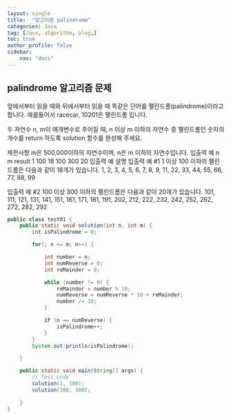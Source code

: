 ```yaml
---
layout: single
title:  "알고리즘 palindrome"
categories: Java
tag: [Java, algorithm, blog,]
toc: true
author_profile: false
sidebar:
    nav: "docs"
---
```

## palindrome 알고리즘 문제

앞에서부터 읽을 때와 뒤에서부터 읽을 때 똑같은 단어를 팰린드롬(palindrome)이라고 합니다. 예를들어서 racecar, 10201은 팰린드롬 입니다.

두 자연수 n, m이 매개변수로 주어질 때, n 이상 m 이하의 자연수 중 팰린드롬인 숫자의 개수를 return 하도록 solution 함수를 완성해 주세요.

제한사항
m은 500,000이하의 자연수이며, n은 m 이하의 자연수입니다.
입출력 예
n	m	result
1	100	18
100	300	20
입출력 예 설명
입출력 예 #1
1 이상 100 이하의 팰린드롬은 다음과 같이 18개가 있습니다.
1, 2, 3, 4, 5, 6, 7, 8, 9, 11, 22, 33, 44, 55, 66, 77, 88, 99

입출력 예 #2
100 이상 300 이하의 팰린드롬은 다음과 같이 20개가 있습니다.
101, 111, 121, 131, 141, 151, 161, 171, 181, 191, 202, 212, 222, 232, 242, 252, 262, 272, 282, 292


```java
public class test01 {
    public static void solution(int n, int m) {
        int isPalindrome = 0;

        for(; n <= m; n++) {

            int number = n;
            int numReverse = 0;
            int reMainder = 0;

            while (number != 0) {
                reMainder = number % 10;
                numReverse = numReverse * 10 + reMainder;
                number /= 10;
            }

            if (n == numReverse) {
                isPalindrome++;
            }
        }
        System.out.println(isPalindrome);

    }

    public static void main(String[] args) {
        // Test code
        solution(1, 100);
        solution(100, 300);

    }
}
```
